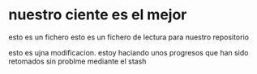 # nuestro ciente es el mejor 
esto es un fichero 
esto es un fichero de lectura para nuestro repositorio 

esto es ujna modificacion. estoy haciando unos progresos que han sido retomados sin problme mediante el stash

